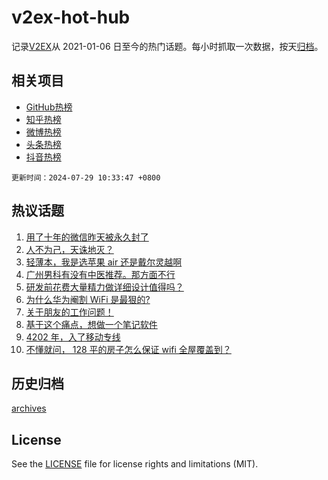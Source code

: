 # v2ex-hot-hub

 记录[V2EX](https://www.v2ex.com/)从 2021-01-06 日至今的热门话题。每小时抓取一次数据，按天[归档](archives)。
 
 ## 相关项目

- [GitHub热榜](https://github.com/it985/github-hot-hub)
- [知乎热榜](https://github.com/it985/zhihu-hot-hub)
- [微博热榜](https://github.com/it985/weibo-hot-hub)
- [头条热榜](https://github.com/it985/toutiao-hot-hub)
- [抖音热榜](https://github.com/it985/douyin-hot-hub)


 `更新时间：2024-07-29 10:33:47 +0800`

## 热议话题

1. [用了十年的微信昨天被永久封了](https://www.v2ex.com/t/1060642)
1. [人不为己，天诛地灭？](https://www.v2ex.com/t/1060653)
1. [轻薄本，我是选苹果 air 还是戴尔灵越啊](https://www.v2ex.com/t/1060709)
1. [广州男科有没有中医推荐。那方面不行](https://www.v2ex.com/t/1060692)
1. [研发前花费大量精力做详细设计值得吗？](https://www.v2ex.com/t/1060625)
1. [为什么华为阉割 WiFi 是最狠的?](https://www.v2ex.com/t/1060641)
1. [关于朋友的工作问题！](https://www.v2ex.com/t/1060755)
1. [基于这个痛点，想做一个笔记软件](https://www.v2ex.com/t/1060639)
1. [4202 年，入了移动专线](https://www.v2ex.com/t/1060616)
1. [不懂就问， 128 平的房子怎么保证 wifi 全屋覆盖到？](https://www.v2ex.com/t/1060736)

## 历史归档

[archives](archives)

## License

See the [LICENSE](LICENSE) file for license rights and limitations (MIT).
